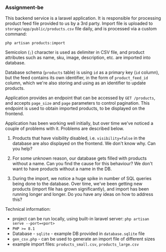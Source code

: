 ### Assignment-be

This backend service is a laravel application. It is responsible for processing product feed file provided to us by a
3rd party. Import file is uploaded to `storage/app/public/products.csv` file daily, and is
processed via a custom command:

```
php artisan products:import
```

Semicolon (`;`) character is used as delimiter in CSV file, and product attributes such as name, sku, image,
description, etc.
are imported into database.

Database schema (`products` table) is using `id` as a primary key (`id` column), but the feed contains its own identifier, in the
form of `product_feed_id` column, which we're also storing and using as an identifier to update products.

Application provides an endpoint that can be accessed by `GET /products`, and accepts `page_size` and `page` parameters
to control pagination. This endpoint is used to obtain imported products, to be displayed on the frontend.

Application has been working well initially, but over time we've noticed a couple of problems with it.
Problems are described below.

1. Products that have visibility disabled, i.e. `visibility=false` in the database are also displayed on the 
   frontend. We don't know why. Can you help?

2. For some unknown reason, our database gets filled with products without a name. Can you find the cause for this
   behaviour? We don't want to have products without a name in the DB.

3. During the import, we notice a huge spike in number of SQL queries being done to the database. Over time, we've been
   getting new products (import file has grown significantly), and import has been running longer and longer. Do you
   have any ideas on how to address this?

Technical information:

- project can be run locally, using built-in laravel server:
  ```php artisan serve --port=<port>```
- `PHP >= 8.1`
- Database - `sqlite` - example DB provided in `database.sqlite` file
- `gen_csv.php` - can be used to generate an import file of different sizes
- example import files: `products_small.csv`, `products_large.csv`
